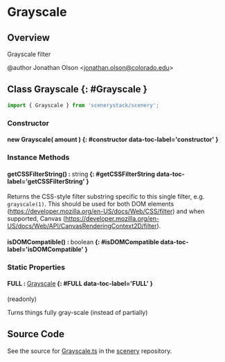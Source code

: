 # Grayscale

## Overview

Grayscale filter

@author Jonathan Olson &lt;jonathan.olson@colorado.edu&gt;

## Class Grayscale {: #Grayscale }


```js
import { Grayscale } from 'scenerystack/scenery';
```
### Constructor

#### new Grayscale( amount ) {: #constructor data-toc-label='constructor' }

### Instance Methods

#### getCSSFilterString() : <span style="font-weight: 400;"><span style="color: hsla(calc(var(--md-hue) + 180deg),80%,40%,1);">string</span></span> {: #getCSSFilterString data-toc-label='getCSSFilterString' }

Returns the CSS-style filter substring specific to this single filter, e.g. `grayscale(1)`. This should be used for
both DOM elements (https://developer.mozilla.org/en-US/docs/Web/CSS/filter) and when supported, Canvas
(https://developer.mozilla.org/en-US/docs/Web/API/CanvasRenderingContext2D/filter).

#### isDOMCompatible() : <span style="font-weight: 400;"><span style="color: hsla(calc(var(--md-hue) + 180deg),80%,40%,1);">boolean</span></span> {: #isDOMCompatible data-toc-label='isDOMCompatible' }

### Static Properties

#### FULL : <span style="font-weight: 400;">[Grayscale](../scenery/Grayscale.md)</span> {: #FULL data-toc-label='FULL' }

(readonly)

Turns things fully gray-scale (instead of partially)



## Source Code

See the source for [Grayscale.ts](https://github.com/phetsims/scenery/blob/main/js/filters/Grayscale.ts) in the [scenery](https://github.com/phetsims/scenery) repository.
